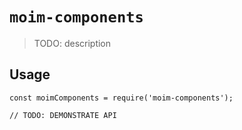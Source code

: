 # `moim-components`

> TODO: description

## Usage

```
const moimComponents = require('moim-components');

// TODO: DEMONSTRATE API
```
